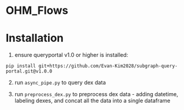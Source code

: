 # OHM_Flows

# Installation

1. ensure queryportal v1.0 or higher is installed:
```
pip install git+https://github.com/Evan-Kim2028/subgraph-query-portal.git@v1.0.0
```

2. run ```async_pipe.py``` to query dex data

3. run  ```preprocess_dex.py``` to preprocess dex data - adding datetime, labeling dexes, and concat all the data into a single dataframe

